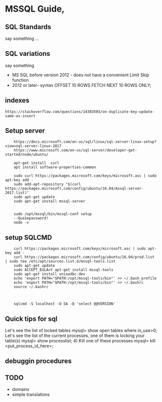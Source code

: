 # MSSQL Guide,

## SQL Standards
say something ...


## SQL variations
say something

* MS SQL before version 2012 - does not have a convenient Limit Skip function 
* 2012 or later-  syntax OFFSET 10 ROWS FETCH NEXT 10 ROWS ONLY;


## indexes

	https://stackoverflow.com/questions/14383503/on-duplicate-key-update-same-as-insert	 

## Setup server
		
		https://docs.microsoft.com/en-us/sql/linux/sql-server-linux-setup?view=sql-server-linux-2017
		https://www.microsoft.com/en-us/sql-server/developer-get-started/node/ubuntu/
		
		apt-get install  curl
		apt install software-properties-common
		
		sudo curl https://packages.microsoft.com/keys/microsoft.asc | sudo apt-key add -
		sudo add-apt-repository "$(curl https://packages.microsoft.com/config/ubuntu/16.04/mssql-server-2017.list)"
		sudo apt-get update
		sudo apt-get install mssql-server
		
		
		sudo /opt/mssql/bin/mssql-conf setup
		--Qua1epassword!
		node -v
		
## setup SQLCMD
		curl https://packages.microsoft.com/keys/microsoft.asc | sudo apt-key add -
		curl https://packages.microsoft.com/config/ubuntu/16.04/prod.list | sudo tee /etc/apt/sources.list.d/mssql-tools.list
		sudo apt-get update
		sudo ACCEPT_EULA=Y apt-get install mssql-tools
		sudo apt-get install unixodbc-dev
		echo 'export PATH="$PATH:/opt/mssql-tools/bin"' >> ~/.bash_profile
		echo 'export PATH="$PATH:/opt/mssql-tools/bin"' >> ~/.bashrc
		source ~/.bashrc
		
		
		
		sqlcmd -S localhost -U SA -Q 'select @@VERSION'
			
		
		

	 
## Quick tips for sql	 

Let's see the list of locked tables mysql> show open tables where in_use>0;
Let's see the list of the current processes, one of them is locking your table(s) mysql> show processlist;
4) Kill one of these processes mysql> kill <put_process_id_here>;


## debuggin procedures





## TODO


* domains 
* simple translations

